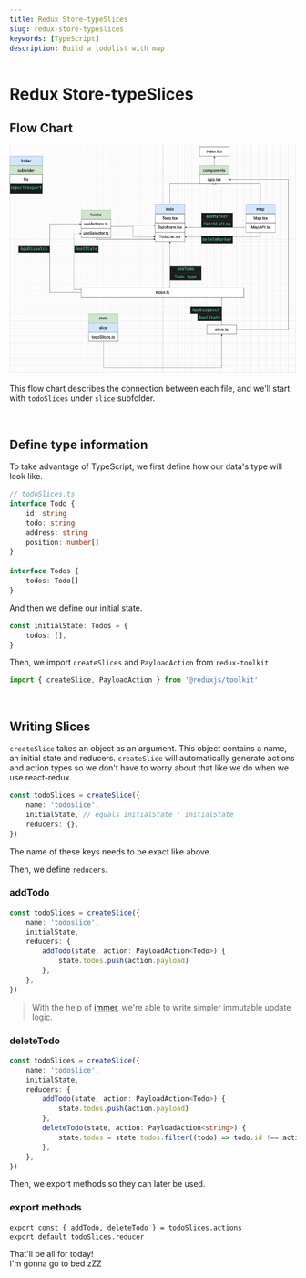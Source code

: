 ```yaml
---
title: Redux Store-typeSlices
slug: redux-store-typeslices
keywords: [TypeScript]
description: Build a todolist with map
---
```


# Redux Store-typeSlices

## Flow Chart

![flowchart](./Flowchart.png)

This flow chart describes the connection between each file, and we'll start with `todoSlices` under `slice` subfolder.

<br/>

## Define type information

To take advantage of TypeScript, we first define how our data's type will look like.

```ts
// todoSlices.ts
interface Todo {
    id: string
    todo: string
    address: string
    position: number[]
}

interface Todos {
    todos: Todo[]
}
```

And then we define our initial state.

```ts
const initialState: Todos = {
    todos: [],
}
```

Then, we import `createSlices` and `PayloadAction` from `redux-toolkit`

```ts
import { createSlice, PayloadAction } from '@reduxjs/toolkit'
```

<br/>

## Writing Slices

`createSlice` takes an object as an argument. This object contains a name, an initial state and reducers. `createSlice` will automatically generate actions and action types so we don't have to worry about that like we do when we use react-redux.

```ts
const todoSlices = createSlice({
    name: 'todoslice',
    initialState, // equals initialState : initialState
    reducers: {},
})
```

The name of these keys needs to be exact like above.

Then, we define `reducers`.

### addTodo

```ts
const todoSlices = createSlice({
    name: 'todoslice',
    initialState,
    reducers: {
        addTodo(state, action: PayloadAction<Todo>) {
            state.todos.push(action.payload)
        },
    },
})
```

> With the help of [immer](https://immerjs.github.io/immer/), we're able to write simpler immutable update logic.

### deleteTodo

```ts
const todoSlices = createSlice({
    name: 'todoslice',
    initialState,
    reducers: {
        addTodo(state, action: PayloadAction<Todo>) {
            state.todos.push(action.payload)
        },
        deleteTodo(state, action: PayloadAction<string>) {
            state.todos = state.todos.filter((todo) => todo.id !== action.payload)
        },
    },
})
```

Then, we export methods so they can later be used.

### export methods

```
export const { addTodo, deleteTodo } = todoSlices.actions
export default todoSlices.reducer
```

That'll be all for today!  
I'm gonna go to bed zZZ
